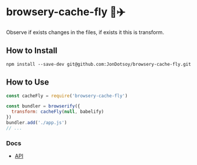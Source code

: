 # browsery-cache-fly 📝✈️

Observe if exists changes in the files, if exists it this is transform.

## How to Install

    npm install --save-dev git@github.com:JonDotsoy/browsery-cache-fly.git

## How to Use

```javascript
const cacheFly = require('browsery-cache-fly')

const bundler = browserify({
  transform: cacheFly(null, babelify)
})
bundler.add('./app.js')
// ...
```

### Docs
- [API](./docs/API.md)
